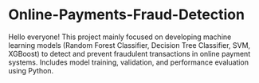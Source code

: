 # Online-Payments-Fraud-Detection
Hello everyone!   This project mainly focused on developing machine learning models (Random Forest Classifier, Decision Tree Classifier, SVM, XGBoost) to detect and prevent fraudulent transactions in online payment systems. Includes model training, validation, and performance evaluation using Python.
